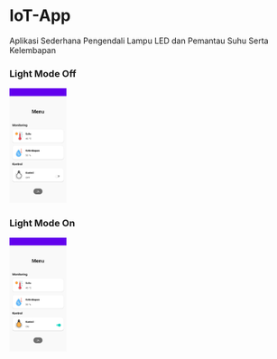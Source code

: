 # IoT-App
Aplikasi Sederhana Pengendali Lampu LED dan Pemantau Suhu Serta Kelembapan

### Light Mode Off
<img src="img/light_off.jpg" width=20% height=20%>

### Light Mode On
<img src="img/light_on.jpg" width=20% height=20%>

